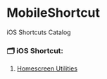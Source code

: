 # MobileShortcut
iOS Shortcuts Catalog

### 🗂 iOS Shortcut:
1. [Homescreen Utilities](https://www.icloud.com/shortcuts/f9efdd09724744f3874d85c75dfb22af)

